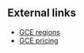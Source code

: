 

## External links

*   [GCE regions](https://developers.google.com/compute/docs/zones#available)
*   [GCE pricing](https://cloud.google.com/products/compute-engine/#pricing)
